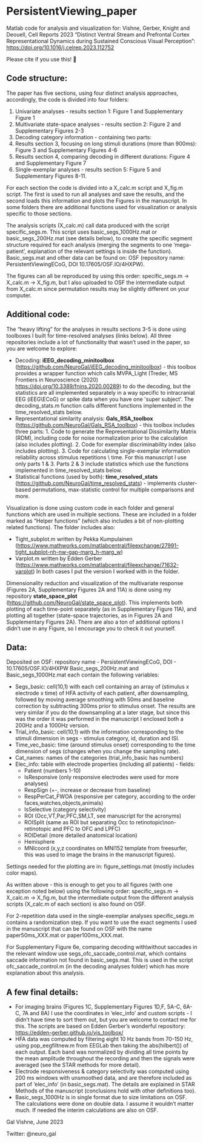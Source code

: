 # PersistentViewing_paper
Matlab code for analysis and visualization for: Vishne, Gerber, Knight and Deouell, Cell Reports 2023 “Distinct Ventral Stream and Prefrontal Cortex Representational Dynamics during Sustained Conscious Visual Perception”: https://doi.org/10.1016/j.celrep.2023.112752

Please cite if you use this! 🙏

## Code structure:

The paper has five sections, using four distinct analysis approaches, accordingly, the code is divided into four folders:
1. Univariate analyses - results section 1: Figure 1 and Supplementary Figure 1
2. Multivariate state-space analyses - results section 2: Figure 2 and Supplementary Figures 2-3
3. Decoding category information - containing two parts:
 1. Results section 3, focusing on long stimuli durations (more than 900ms): Figure 3 and Supplementary Figures 4-6
 2. Results section 4, comparing decoding in different durations: Figure 4 and Supplementary Figure 7
4. Single-exemplar analyses - results section 5: Figure 5 and Supplementary Figures 8-11.

For each section the code is divided into a X_calc.m script and X_fig.m script. The first is used to run all analyses and save the results, and the second loads this information and plots the Figures in the manuscript. In some folders there are additional functions used for visualization or analysis specific to those sections.

The analysis scripts (X_calc.m) call data produced with the script specific_segs.m. This script uses basic_segs_1000Hz.mat or basic_segs_200Hz.mat (see details below), to create the specific segment structure required for each analysis (merging the segments to one ‘mega-patient’, explanation of the relevant settings is inside the function). Basic_segs.mat and other data can be found on: OSF (repository name: PersistentViewingECoG, DOI 10.17605/OSF.IO/4HXPW).

The figures can all be reproduced by using this order: specific_segs.m -> X_calc.m -> X_fig.m, but I also uploaded to OSF the intermediate output from X_calc.m since permutation results may be slightly different on your computer.


## Additional code:

The “heavy lifting” for the analyses in results sections 3-5 is done using toolboxes I built for time-resolved analyses (links below). All three repositories include a lot of functionality that wasn’t used in the paper, so you are welcome to explore:
- Decoding: **iEEG_decoding_minitoolbox** (https://github.com/NeuroGal/iEEG_decoding_minitoolbox) - this toolbox provides a wrapper function which calls MVPA_Light (Treder, MS Frontiers in Neuroscience (2020) https://doi.org/10.3389/fnins.2020.00289) to do the decoding, but the statistics are all implemented separately in a way specific to intracranial EEG (iEEG\ECoG) or spike data when you have one 'super subject'. The decoding_stats.m function calls different functions implemented in the time_resolved_stats below.
- Representational similarity analysis: **Gals_RSA_toolbox** (https://github.com/NeuroGal/Gals_RSA_toolbox) - this toolbox includes three parts: 1. Code to generate the Representational Dissimilarity Matrix (RDM), including code for noise normalization prior to the calculation (also includes plotting). 2. Code for exemplar discriminability index (also includes plotting). 3. Code for calculating single-exemplar information reliability across stimulus repetitions \ time. For this manuscript I use only parts 1 & 3. Parts 2 & 3 include statistics which use the functions implemented in time_resolved_stats below.
- Statistical functions (used by both): **time_resolved_stats** (https://github.com/NeuroGal/time_resolved_stats) - implements cluster-based permutations, max-statistic control for multiple comparisons and more.

Visualization is done using custom code in each folder and general functions which are used in multiple sections. These are included in a folder marked as “Helper functions” (which also includes a bit of non-plotting related functions). The folder includes also:
- Tight_subplot.m written by Pekka Kumpulainen (https://www.mathworks.com/matlabcentral/fileexchange/27991-tight_subplot-nh-nw-gap-marg_h-marg_w)
- Varplot.m written by Edden Gerber (https://www.mathworks.com/matlabcentral/fileexchange/71632-varplot)
In both cases I put the version I worked with in the folder.

Dimensionality reduction and visualization of the multivariate response (Figures 2A, Supplementary Figures 2A and 11A) is done using my repository **state_space_plot** (https://github.com/NeuroGal/state_space_plot). This implements both plotting of each time-point separately (as in Supplementary Figure 11A), and plotting all together (state-space trajectories, as in Figures 2A and Supplementary Figures 2A). There are also a ton of additional options I didn’t use in any Figure, so I encourage you to check it out yourself.


## Data:
Deposited on OSF: repository name - PersistentViewingECoG, DOI - 10.17605/OSF.IO/4HXPW
Basic_segs_200Hz.mat and Basic_segs_1000Hz.mat each contain the following variables:

- Segs_basic: cell(10,1) with each cell containing an array of (stimulus x electrode x time) of HFA activity of each patient, after downsampling, followed by moving average smoothing with 50ms and baseline correction by subtracting 300ms prior to stimulus onset. The results are very similar if you do the downsampling at a later stage, but since this was the order it was performed in the manuscript I enclosed both a 200Hz and a 1000Hz version.
- Trial_info_basic: cell(10,1) with the information corresponding to the stimuli dimension in segs - stimulus category, id, duration and ISI.
- Time_vec_basic: time (around stimulus onset) corresponding to the time dimension of segs (changes when you change the sampling rate).
- Cat_names: names of the categories (trial_info_basic has numbers)
- Elec_info: table with electrode properties (including all patients) - fields:
  - Patient (numbers 1-10)
  - IsResponsive (only responsive electrodes were used for more analyses)
  - RespSign (+\-, increase or decrease from baseline)
  - RespPerCat_FWOA (responsive per category, according to the order faces,watches,objects,animals)
  - IsSelective (category selectivity)
  - ROI (Occ,VT,Par,PFC,SM,LT, see manuscript for the acronyms)
  - ROISplit (same as ROI but separating Occ to retinotopic\non-retinotopic and PFC to OFC and LPFC)
  - ROIDetail (more detailed anatomical location)
  - Hemisphere
  - MNIcoord (x,y,z coordinates on MNI152 template from freesurfer, this was used to image the brains in the manuscript figures).

Settings needed for the plotting are in: figure_settings.mat (mostly includes color maps).

As written above - this is enough to get you to all figures (with one exception noted below) using the following order: specific_segs.m -> X_calc.m -> X_fig.m, but the intermediate output from the different analysis scripts (X_calc.m of each section) is also found on OSF. 

For 2-repetition data used in the single-exemplar analyses specific_segs.m contains a randomization step. If you want to use the exact segments I used in the manuscript that can be found on OSF with the name paper50ms_XXX.mat or paper100ms_XXX.mat.

For Supplementary Figure 6e, comparing decoding with\without saccades in the relevant window use segs_ofc_saccade_control.mat, which contains saccade information not found in basic_segs.mat. This is used in the script ofc_saccade_control.m (in the decoding analyses folder) which has more explanation about this analysis.


## A few final details:
- For imaging brains (Figures 1C, Supplementary Figures 1D,F, 5A-C, 6A-C, 7A and 8A) I use the coordinates in ‘elec_info’ and custom scripts - I didn’t have time to sort them out, but you are welcome to contact me for this. The scripts are based on Edden Gerber’s wonderful repository: https://edden-gerber.github.io/vis_toolbox/ 
- HFA data was computed by filtering eight 10 Hz bands from 70-150 Hz, using pop_eegfiltnew.m from EEGLab then taking the abs(hilbert()) of each output. Each band was normalized by dividing all time points by the mean amplitude throughout the recording and then the signals were averaged (see the STAR methods for more detail).
- Electrode responsiveness & category selectivity was computed using 200 ms windows with unsmoothed data, and are therefore included as part of ‘elec_info’ (in basic_segs.mat). The details are explained in STAR Methods of the manuscript (conclusions hold with other definitions too).
- Basic_segs_1000Hz is in single format due to size limitations on OSF. The calculations were done on double data. I assume it wouldn’t matter much. If needed the interim calculations are also on OSF.


Gal Vishne, June 2023

Twitter: @neuro_gal
